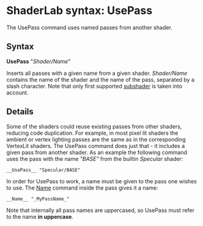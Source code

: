 ShaderLab syntax: UsePass
=========================

The UsePass command uses named passes from another shader.

Syntax
------


__UsePass__ "_Shader/Name_"

Inserts all passes with a given name from a given shader. _Shader/Name_ contains the name of the shader and the name of the pass, separated by a slash character. Note that only first supported [subshader](SL-SubShader.html) is taken into account.


Details
-------


Some of the shaders could reuse existing passes from other shaders, reducing code duplication. For example, in most pixel lit shaders the ambient or vertex lighting passes are the same as in the corresponding VertexLit shaders. The UsePass command does just that - it includes a given pass from another shader. As an example the following command uses the pass with the name _"BASE"_ from the builtin _Specular_ shader:

    __UsePass__ "Specular/BASE"

In order for UsePass to work, a name must be given to the pass one wishes to use. The [Name](SL-Name.html) command inside the pass gives it a name:

    __Name__ "_MyPassName_"

Note that internally all pass names are uppercased, so UsePass must refer to the name __in uppercase__.
